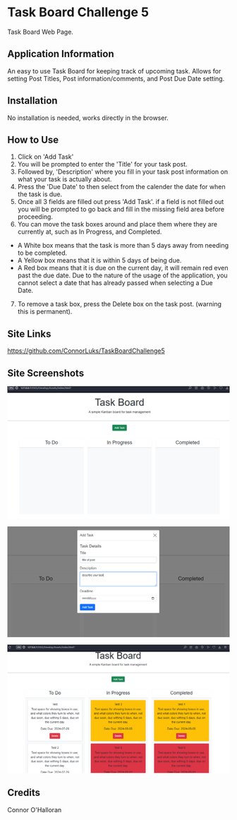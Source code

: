 # Task Board Challenge 5
Task Board Web Page.

## Application Information
An easy to use Task Board for keeping track of upcoming task.
Allows for setting Post Titles, Post information/comments, and Post Due Date setting.

## Installation
No installation is needed, works directly in the browser.

## How to Use
1. Click on 'Add Task'
2. You will be prompted to enter the 'Title' for your task post.
3. Followed by, 'Description' where you fill in your task post information on what your task is actually about.
4. Press the 'Due Date' to then select from the calender the date for when the task is due.
5. Once all 3 fields are filled out press 'Add Task'. if a field is not filled out you will be prompted to go back and fill in the missing field area before proceeding.
6. You can move the task boxes around and place them where they are currently at, such as In Progress, and Completed. 
* A White box means that the task is more than 5 days away from needing to be completed.
* A Yellow box means that it is within 5 days of being due.
* A Red box means that it is due on the current day, it will remain red even past the due date.
Due to the nature of the usage of the application, you cannot select a date that has already passed when selecting a Due Date.
7. To remove a task box, press the Delete box on the task post. (warning this is permanent).

## Site Links
https://github.com/ConnorLuks/TaskBoardChallenge5



## Site Screenshots
![alt text](Assets/TaskPage1.png)

![alt text](Assets/TaskPage2.png)

![alt text](Assets/TaskPage3.png)

## Credits
Connor O'Halloran